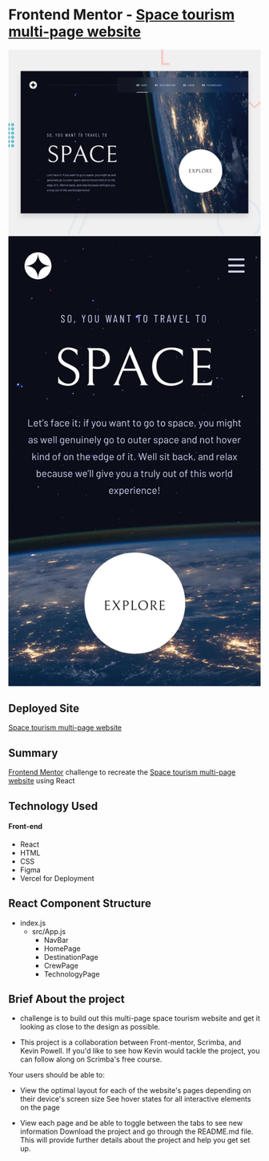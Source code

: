 # Frontend Mentor - [Space tourism multi-page website](https://www.frontendmentor.io/challenges/space-tourism-multipage-website-gRWj1URZ3)

![Design preview for the Desktop Space tourism multi-page website coding challenge](./src/Design/DesktopMainPage.jpg)
![Design preview for the Mobile Space tourism multi-page website coding challenge](./src/Design/MobileMainPage.jpg)


## Deployed Site
[Space tourism multi-page website](https://space-tourism-wensite-react.vercel.app/)

## Summary

[Frontend Mentor](https://www.frontendmentor.io) challenge to recreate the [Space tourism multi-page website](https://www.frontendmentor.io/challenges/space-tourism-multipage-website-gRWj1URZ) using React


## Technology Used
#### Front-end
- React
- HTML
- CSS
- Figma
- Vercel for Deployment

## React Component Structure
- index.js
    - src/App.js
        - NavBar
        - HomePage
        - DestinationPage
        - CrewPage
        - TechnologyPage

## Brief About the project

- challenge is to build out this multi-page space tourism website and get it looking as close to the design as possible.

- This project is a collaboration between Front-mentor, Scrimba, and Kevin Powell. If you'd like to see how Kevin would tackle the project, you can follow along on Scrimba's free course.

Your users should be able to:

- View the optimal layout for each of the website's pages depending on their device's screen size
See hover states for all interactive elements on the page

- View each page and be able to toggle between the tabs to see new information
Download the project and go through the README.md file. This will provide further details about the project and help you get set up.
